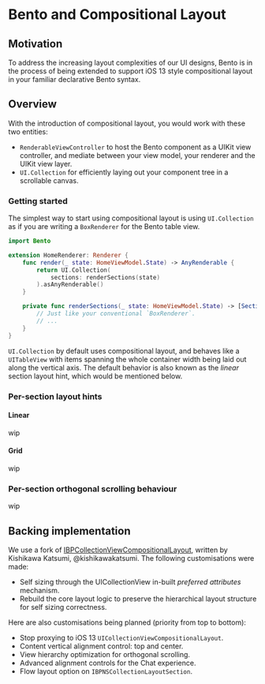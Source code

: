# Bento and Compositional Layout
## Motivation
To address the increasing layout complexities of our UI designs, Bento is in the process of being extended to support iOS 13 style compositional layout in your familiar declarative Bento syntax.
## Overview
With the introduction of compositional layout, you would work with these two entities:
* `RenderableViewController`  to host the Bento component as a UIKit view controller, and mediate between your view model, your renderer and the UIKit view layer.
* `UI.Collection` for efficiently laying out your component tree in a scrollable canvas.
### Getting started
The simplest way to start using compositional layout is using `UI.Collection` as if you are writing a `BoxRenderer` for the Bento table view.
```swift
import Bento

extension HomeRenderer: Renderer {
	func render(_ state: HomeViewModel.State) -> AnyRenderable {
		return UI.Collection(
			sections: renderSections(state)
		).asAnyRenderable()
	}

	private func renderSections(_ state: HomeViewModel.State) -> [Section<SectionID, ItemID>] {
		// Just like your conventional `BoxRenderer`.
		// ...
	}
}
```
`UI.Collection` by default uses compositional layout, and behaves like a `UITableView` with items spanning the whole container width being laid out along the vertical axis. The default behavior is also known as the _linear_ section layout hint, which would be mentioned below.

### Per-section layout hints
#### Linear
wip
#### Grid 
wip
### Per-section orthogonal scrolling behaviour 
wip
## Backing implementation
We use a fork of [IBPCollectionViewCompositionalLayout](https://github.com/kishikawakatsumi/IBPCollectionViewCompositionalLayout), written by Kishikawa Katsumi, @kishikawakatsumi. The following customisations were made:
* Self sizing through the UICollectionView in-built _preferred attributes_ mechanism.
* Rebuild the core layout logic to preserve the hierarchical layout structure for self sizing correctness.

Here are also customisations being planned (priority from top to bottom):
* Stop proxying to iOS 13 `UICollectionViewCompositionalLayout`.
* Content vertical alignment control: top and center.
* View hierarchy optimization for orthogonal scrolling.
* Advanced alignment controls for the Chat experience.
* Flow layout option on `IBPNSCollectionLayoutSection`.
